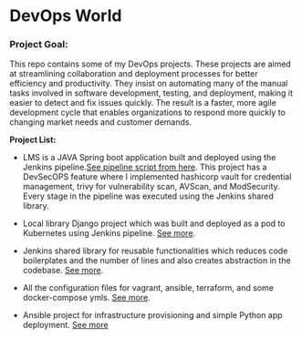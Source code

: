 # DevOps World
### Project Goal:
<p>This repo contains some of my DevOps projects. These projects are aimed at streamlining collaboration and deployment processes for better efficiency and productivity. They insist on automating many of the manual tasks involved in software development, testing, and deployment, making it easier to detect and fix issues quickly. The result is a faster, more agile development cycle that enables organizations to respond more quickly to changing market needs and customer demands.</p>

**Project List:**

* LMS is a JAVA Spring boot application built and deployed using the Jenkins pipeline.[See pipeline script from here](project-details1/spring-pipeline.md). This project has a DevSecOPS feature where I implemented hashicorp vault for credential management, trivy for vulnerability scan, AVScan, and ModSecurity. Every stage in the pipeline was executed using the Jenkins shared library.

* Local library Django project which was built and deployed as a pod to Kubernetes using Jenkins pipeline.
[See more](https://github.com/mdshihabuddin02/locallib-with-compose-and-kube/tree/br1).

* Jenkins shared library for reusable functionalities which reduces code boilerplates and the number of lines and also creates abstraction in the codebase.
[See more](https://github.com/mdshihabuddin02/jenkins-shared-lib1).

* All the configuration files for vagrant, ansible, terraform, and some docker-compose ymls.
[See more](https://github.com/mdshihabuddin02/config-list1/tree/br1).

* Ansible project for infrastructure provisioning and simple Python app deployment. [See more](https://github.com/mdshihabuddin02/deployment-using-ansible1/tree/branch1)